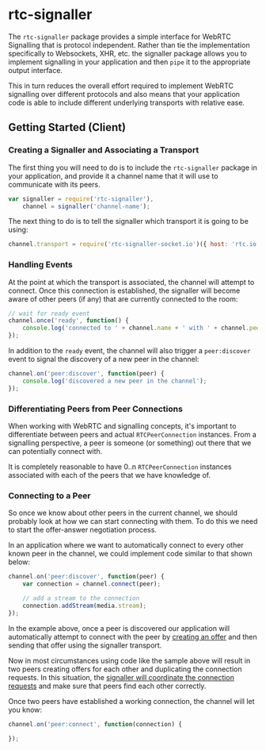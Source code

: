 # rtc-signaller

The `rtc-signaller` package provides a simple interface for WebRTC Signalling that is protocol independent.  Rather than tie the implementation specifically to Websockets, XHR, etc. the signaller package allows you to implement signalling in your application and then `pipe` it to the appropriate output interface.

This in turn reduces the overall effort required to implement WebRTC signalling over different protocols and also means that your application code is able to include different underlying transports with relative ease.

## Getting Started (Client)

### Creating a Signaller and Associating a Transport

The first thing you will need to do is to include the `rtc-signaller` package in your application, and provide it a channel name that it will use to communicate with its peers.

```js
var signaller = require('rtc-signaller'),
	channel = signaller('channel-name');
```

The next thing to do is to tell the signaller which transport it is going to be using:

```js
channel.transport = require('rtc-signaller-socket.io')({ host: 'rtc.io' });
```

### Handling Events

At the point at which the transport is associated, the channel will attempt to connect. Once this connection is established, the signaller will become aware of other peers (if any) that are currently connected to the room:

```js
// wait for ready event
channel.once('ready', function() {
	console.log('connected to ' + channel.name + ' with ' + channel.peers.length + ' other peers');
});
```

In addition to the `ready` event, the channel will also trigger a `peer:discover` event to signal the discovery of a new peer in the channel:

```js
channel.on('peer:discover', function(peer) {
	console.log('discovered a new peer in the channel');
});
```

### Differentiating Peers from Peer Connections

When working with WebRTC and signalling concepts, it's important to differentiate between peers and actual `RTCPeerConnection` instances.  From a signalling perspective, a peer is someone (or something) out there that we can potentially connect with.

It is completely reasonable to have 0..n `RTCPeerConnection` instances associated with each of the peers that we have knowledge of.

### Connecting to a Peer

So once we know about other peers in the current channel, we should probably look at how we can start connecting with them.  To do this we need to start the offer-answer negotiation process.

In an application where we want to automatically connect to every other known peer in the channel, we could implement code similar to that shown below:

```js
channel.on('peer:discover', function(peer) {
	var connection = channel.connect(peer);

	// add a stream to the connection
	connection.addStream(media.stream);
});
```

In the example above, once a peer is discovered our application will automatically attempt to connect with the peer by [creating an offer](http://dev.w3.org/2011/webrtc/editor/webrtc.html#widl-RTCPeerConnection-createOffer-void-RTCSessionDescriptionCallback-successCallback-RTCPeerConnectionErrorCallback-failureCallback-MediaConstraints-constraints) and then sending that offer using the signaller transport.

Now in most circumstances using code like the sample above will result in two peers creating offers for each other and duplicating the connection requests.  In this situation, the [signaller will coordinate the connection requests](http://git-ent.research.nicta.com.au/doehlman/rtc-signaller/issues/1) and make sure that peers find each other correctly.

Once two peers have established a working connection, the channel will let you know:

```js
channel.on('peer:connect', function(connection) {
	
});
```